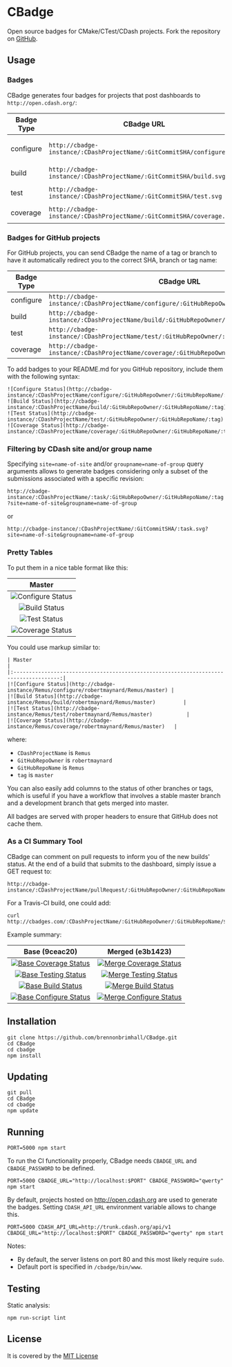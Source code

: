 # CBadge

Open source badges for CMake/CTest/CDash projects. Fork the repository on [GitHub](http://github.com/brennonbrimhall/CBadge).

## Usage

### Badges

CBadge generates four badges for projects that post dashboards to `http://open.cdash.org/`:

| Badge Type | CBadge URL                                                             | Example                                      |
|------------|------------------------------------------------------------------------|----------------------------------------------|
| configure  | `http://cbadge-instance/:CDashProjectName/:GitCommitSHA/configure.svg` | ![Configure Status][example-config-badge]    |
| build      | `http://cbadge-instance/:CDashProjectName/:GitCommitSHA/build.svg`     | ![Build Status][example-build-badge]         |
| test       | `http://cbadge-instance/:CDashProjectName/:GitCommitSHA/test.svg`      | ![Test Status][example-test-badge]           |
| coverage   | `http://cbadge-instance/:CDashProjectName/:GitCommitSHA/coverage.svg`  | ![Coverage Status][example-coverage-badge]   |

[example-config-badge]: http://img.shields.io/badge/configure-passing-brightgreen.svg
[example-build-badge]: http://img.shields.io/badge/build-passing-brightgreen.svg
[example-test-badge]: http://img.shields.io/badge/tests-10%-red.svg
[example-coverage-badge]: http://img.shields.io/badge/coverage-60%-yellow.svg

### Badges for GitHub projects

For GitHub projects, you can send CBadge the name of a tag or branch to have it
automatically redirect you to the correct SHA, branch or tag name:

| Badge Type | CBadge URL                                                                                 |
|------------|--------------------------------------------------------------------------------------------|
| configure  | `http://cbadge-instance/:CDashProjectName/configure/:GitHubRepoOwner/:GitHubRepoName/:tag` |
| build      | `http://cbadge-instance/:CDashProjectName/build/:GitHubRepoOwner/:GitHubRepoName/:tag`     |
| test       | `http://cbadge-instance/:CDashProjectName/test/:GitHubRepoOwner/:GitHubRepoName/:tag`      |
| coverage   | `http://cbadge-instance/:CDashProjectName/coverage/:GitHubRepoOwner/:GitHubRepoName/:tag`  |

To add badges to your README.md for you GitHub repository, include them with the following syntax:

```
![Configure Status](http://cbadge-instance/:CDashProjectName/configure/:GitHubRepoOwner/:GitHubRepoName/:tag)
![Build Status](http://cbadge-instance/:CDashProjectName/build/:GitHubRepoOwner/:GitHubRepoName/:tag)
![Test Status](http://cbadge-instance/:CDashProjectName/test/:GitHubRepoOwner/:GitHubRepoName/:tag)
![Coverage Status](http://cbadge-instance/:CDashProjectName/coverage/:GitHubRepoOwner/:GitHubRepoName/:tag)
```

### Filtering by CDash site and/or group name

Specifying `site=name-of-site` and/or `groupname=name-of-group` query arguments allows
to generate badges considering only a subset of the submissions associated with a specific
revision:

`http://cbadge-instance/:CDashProjectName/:task/:GitHubRepoOwner/:GitHubRepoName/:tag?site=name-of-site&groupname=name-of-group`

or

`http://cbadge-instance/:CDashProjectName/:GitCommitSHA/:task.svg?site=name-of-site&groupname=name-of-group`

### Pretty Tables

To put them in a nice table format like this:

| Master                                                                            |
|:---------------------------------------------------------------------------------:|
|![Configure Status](http://img.shields.io/badge/configure-passing-brightgreen.svg) |
|![Build Status](http://img.shields.io/badge/build-2%20warnings-yellow.svg)         |
|![Test Status](http://img.shields.io/badge/test-100.00%-brightgreen.svg)           |
|![Coverage Status](http://img.shields.io/badge/coverage-84.40%-brightgreen.svg)    |

You could use markup similar to:

```
| Master                                                                                |
|:-------------------------------------------------------------------------------------:|
|![Configure Status](http://cbadge-instance/Remus/configure/robertmaynard/Remus/master) |
|![Build Status](http://cbadge-instance/Remus/build/robertmaynard/Remus/master)         |
|![Test Status](http://cbadge-instance/Remus/test/robertmaynard/Remus/master)           |
|![Coverage Status](http://cbadge-instance/Remus/coverage/robertmaynard/Remus/master)   |

```

where:
 * `CDashProjectName` is `Remus`
 * `GitHubRepoOwner` is `robertmaynard`
 * `GitHubRepoName` is `Remus`
 * `tag` is `master`

You can also easily add columns to the status of other branches or tags, which is useful if you
have a workflow that involves a stable master branch and a development branch that gets merged
into master.

All badges are served with proper headers to ensure that GitHub does not cache them.

### As a CI Summary Tool

CBadge can comment on pull requests to inform you of the new builds' status.  At the end of a build
that submits to the dashboard, simply issue a GET request to:

```
http://cbadge-instance/:CDashProjectName/pullRequest/:GitHubRepoOwner/:GitHubRepoName/:PullRequestNumber/:GitCommitSHA
```

For a Travis-CI build, one could add:

```
curl http://cbadges.com/:CDashProjectName/:GitHubRepoOwner/:GitHubRepoName/${TRAVIS_PULL_REQUEST}/${TRAVIS_COMMIT}
```

Example summary:

| Base (9ceac20) | Merged (e3b1423)|
|:-------------------------------------------------------------------------------------------------------:|:--------------------------------------------------------------------------------------------------------:|
|[![Base Coverage Status](http://img.shields.io/badge/coverage-81.20%-brightgreen.svg)][cdash-example]    |[![Merge Coverage Status](http://img.shields.io/badge/coverage-84.40%-brightgreen.svg)][cdash-example]    |
|[![Base Testing Status](http://img.shields.io/badge/test-100.00%-brightgreen.svg)][cdash-example]        |[![Merge Testing Status](http://img.shields.io/badge/test-100.00%-brightgreen.svg)][cdash-example]        |
|[![Base Build Status](http://img.shields.io/badge/build-1%20errors-red.svg)][cdash-example]              |[![Merge Build Status](http://img.shields.io/badge/build-2%20warnings-yellow.svg)][cdash-example]         |
|[![Base Configure Status](http://img.shields.io/badge/configure-passing-brightgreen.svg)][cdash-example] |[![Merge Configure Status](http://img.shields.io/badge/configure-passing-brightgreen.svg)][cdash-example] |

[cdash-example]: http://open.cdash.org/index.php?project=Remus

## Installation

```
git clone https://github.com/brennonbrimhall/CBadge.git
cd CBadge
cd cbadge
npm install
```

## Updating

```
git pull
cd CBadge
cd cbadge
npm update
```

## Running

```
PORT=5000 npm start
```

To run the CI functionality properly, CBadge needs `CBADGE_URL` and `CBADGE_PASSWORD` to be defined.

```
PORT=5000 CBADGE_URL="http://localhost:$PORT" CBADGE_PASSWORD="qwerty" npm start
```

By default, projects hosted on http://open.cdash.org are used to generate
the badges. Setting ``CDASH_API_URL`` environment variable allows to change this.

```
PORT=5000 CDASH_API_URL=http://trunk.cdash.org/api/v1 CBADGE_URL="http://localhost:$PORT" CBADGE_PASSWORD="qwerty" npm start
```

Notes:
* By default, the server listens on port 80 and this most likely require `sudo`.
* Default port is specified in `/cbadge/bin/www`.


## Testing

Static analysis:

```
npm run-script lint
```

## License

It is covered by the [MIT License](LICENSE)
